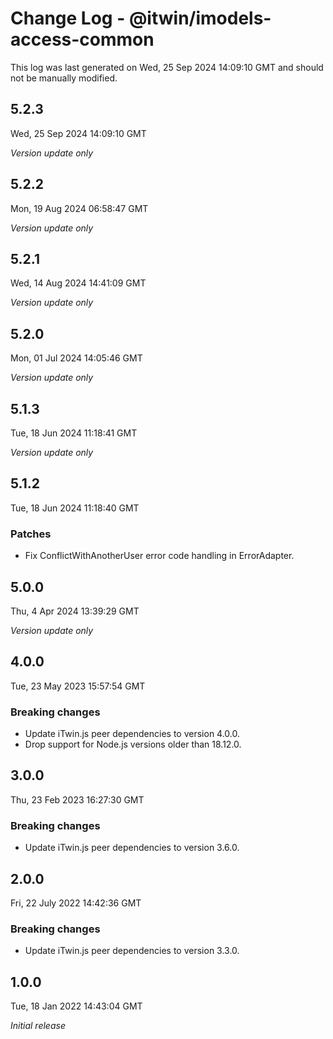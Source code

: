 # Change Log - @itwin/imodels-access-common

This log was last generated on Wed, 25 Sep 2024 14:09:10 GMT and should not be manually modified.

## 5.2.3
Wed, 25 Sep 2024 14:09:10 GMT

_Version update only_

## 5.2.2
Mon, 19 Aug 2024 06:58:47 GMT

_Version update only_

## 5.2.1
Wed, 14 Aug 2024 14:41:09 GMT

_Version update only_

## 5.2.0
Mon, 01 Jul 2024 14:05:46 GMT

_Version update only_

## 5.1.3
Tue, 18 Jun 2024 11:18:41 GMT

_Version update only_

## 5.1.2
Tue, 18 Jun 2024 11:18:40 GMT

### Patches

- Fix ConflictWithAnotherUser error code handling in ErrorAdapter.

## 5.0.0
Thu, 4 Apr 2024 13:39:29 GMT

_Version update only_

## 4.0.0
Tue, 23 May 2023 15:57:54 GMT

### Breaking changes

- Update iTwin.js peer dependencies to version 4.0.0.
- Drop support for Node.js versions older than 18.12.0.

## 3.0.0
Thu, 23 Feb 2023 16:27:30 GMT

### Breaking changes

- Update iTwin.js peer dependencies to version 3.6.0.

## 2.0.0
Fri, 22 July 2022 14:42:36 GMT

### Breaking changes

- Update iTwin.js peer dependencies to version 3.3.0.

## 1.0.0
Tue, 18 Jan 2022 14:43:04 GMT

_Initial release_

